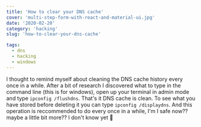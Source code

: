 ```yaml
---
title: 'How to clear your DNS cache'
cover: 'multi-step-form-with-react-and-material-ui.jpg'
date: '2020-02-20'
category: 'hacking'
slug: 'how-to-clear-your-dns-cache'

tags:
  - dns
  - hacking
  - windows
---
```


I thought to remind myself about cleaning the DNS cache history every once in a while. After a bit of research I discovered what to type in the command line (this is for windows), open up your terminal in admin mode and type `ipconfig /flushdns`. That's it DNS cache is clean. To see what you have stored before deleting it you can type `ipconfig /displaydns`. And this operation is reccommended to do every once in a while, I'm I safe now?? maybe a little bit more?? I don't know yet 🚀
